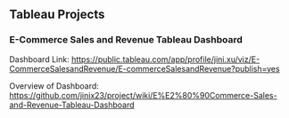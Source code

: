 ## Tableau Projects

### E-Commerce Sales and Revenue Tableau Dashboard

Dashboard Link: https://public.tableau.com/app/profile/jini.xu/viz/E-CommerceSalesandRevenue/E-commerceSalesandRevenue?publish=yes

Overview of Dashboard: https://github.com/jinix23/project/wiki/E%E2%80%90Commerce-Sales-and-Revenue-Tableau-Dashboard



